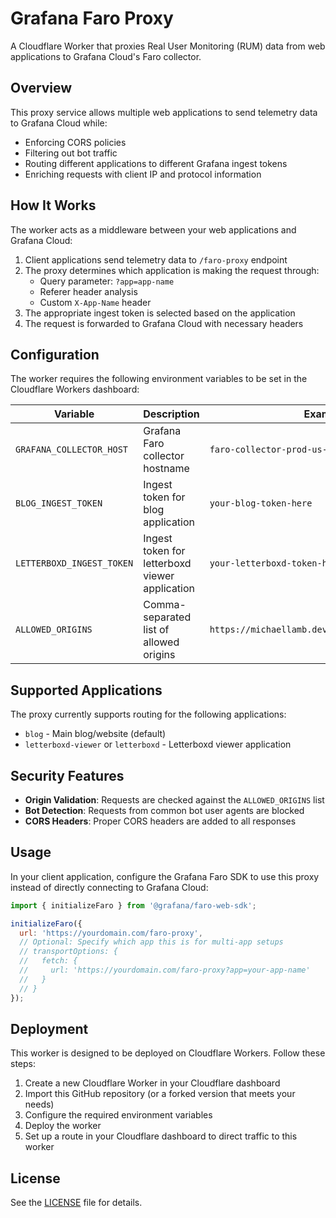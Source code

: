 # Grafana Faro Proxy

A Cloudflare Worker that proxies Real User Monitoring (RUM) data from web applications to Grafana Cloud's Faro collector.

## Overview

This proxy service allows multiple web applications to send telemetry data to Grafana Cloud while:

- Enforcing CORS policies
- Filtering out bot traffic
- Routing different applications to different Grafana ingest tokens
- Enriching requests with client IP and protocol information

## How It Works

The worker acts as a middleware between your web applications and Grafana Cloud:

1. Client applications send telemetry data to `/faro-proxy` endpoint
2. The proxy determines which application is making the request through:
   - Query parameter: `?app=app-name`
   - Referer header analysis
   - Custom `X-App-Name` header
3. The appropriate ingest token is selected based on the application
4. The request is forwarded to Grafana Cloud with necessary headers

## Configuration

The worker requires the following environment variables to be set in the Cloudflare Workers dashboard:

| Variable | Description | Example |
|----------|-------------|--------|
| `GRAFANA_COLLECTOR_HOST` | Grafana Faro collector hostname | `faro-collector-prod-us-east-0.grafana.net` |
| `BLOG_INGEST_TOKEN` | Ingest token for blog application | `your-blog-token-here` |
| `LETTERBOXD_INGEST_TOKEN` | Ingest token for letterboxd viewer application | `your-letterboxd-token-here` |
| `ALLOWED_ORIGINS` | Comma-separated list of allowed origins | `https://michaellamb.dev,http://localhost:3000` |

## Supported Applications

The proxy currently supports routing for the following applications:

- `blog` - Main blog/website (default)
- `letterboxd-viewer` or `letterboxd` - Letterboxd viewer application

## Security Features

- **Origin Validation**: Requests are checked against the `ALLOWED_ORIGINS` list
- **Bot Detection**: Requests from common bot user agents are blocked
- **CORS Headers**: Proper CORS headers are added to all responses

## Usage

In your client application, configure the Grafana Faro SDK to use this proxy instead of directly connecting to Grafana Cloud:

```javascript
import { initializeFaro } from '@grafana/faro-web-sdk';

initializeFaro({
  url: 'https://yourdomain.com/faro-proxy',
  // Optional: Specify which app this is for multi-app setups
  // transportOptions: {
  //   fetch: {
  //     url: 'https://yourdomain.com/faro-proxy?app=your-app-name'
  //   }
  // }
});
```

## Deployment

This worker is designed to be deployed on Cloudflare Workers. Follow these steps:

1. Create a new Cloudflare Worker in your Cloudflare dashboard
2. Import this GitHub repository (or a forked version that meets your needs) 
3. Configure the required environment variables
4. Deploy the worker
5. Set up a route in your Cloudflare dashboard to direct traffic to this worker

## License

See the [LICENSE](LICENSE) file for details.
